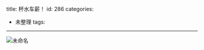 title: 杯水车薪！
id: 286
categories:
  - 未整理
tags:
---

![未命名](http://yangtao.wordpress.com.cn/files/2010/04/未命名.jpg-150x150.jpg)